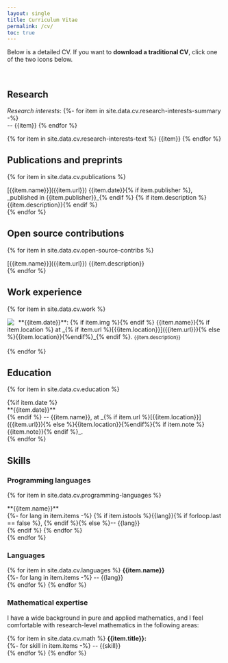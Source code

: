```yaml
---
layout: single
title: Curriculum Vitae
permalink: /cv/
toc: true
---
```



<style> 
.listWithDescription p{
  margin: 0.25em
}
</style> 

Below is a detailed CV. If you want to **download a traditional CV**, click one of the two icons below.

<span style="display:inline-block; width: 50px;"></span>
<a href="https://github.com/RikVoorhaar/RikVoorhaar.github.io/raw/master/_data/resume.pdf" target="_blank"> <i class="fa fa-file-pdf fa-3x"></i></a>
<span style="display:inline-block; width: 20px;"></span>
<a href="https://github.com/RikVoorhaar/RikVoorhaar.github.io/raw/master/_data/resume.docx"> <i class="fa fa-file-word fa-3x"></i> </a>

## Research

_Research interests_:
{%- for item in site.data.cv.research-interests-summary -%}
<br>-- {{item}}
{% endfor %}

{% for item in site.data.cv.research-interests-text %}
{{item}}
{% endfor %}
<!-- {{site.data.cv.research-interests}} -->

## Publications and preprints
{% for item in site.data.cv.publications %}

<div class="listWithDescription" markdown="1">
[{{item.name}}]({{item.url}}) {{item.date}}{% if item.publisher %}, _published in {{item.publisher}}_{% endif %}
{% if item.description %}<description>{{item.description}}</description>{% endif %}
<br>
</div>
{% endfor %}

## Open source contributions

{% for item in site.data.cv.open-source-contribs %}
<div class="listWithDescription" markdown="1">
[{{item.name}}]({{item.url}})
<description>{{item.description}}</description>
<br>
</div>
{% endfor %}

## Work experience

{% for item in site.data.cv.work %}
<div class="listWithDescription" markdown="1">
**{{item.date}}**:  
{% if item.img %}<div style="padding-right:10px; float: left"><img src="{{item.img}}"></div>{% endif %}
 {{item.name}}{% if item.location %} at _{% if item.url %}[{{item.location}}]({{item.url}}){% else %}{{item.location}}{%endif%}_{% endif %}.  
<small>{{item.description}}</small>
</div>
<br>
{% endfor %}


## Education

{% for item in site.data.cv.education %}
<div class="listWithDescription" markdown="1">
{%if item.date %}<br>**{{item.date}}**<br>{% endif %}
-- {{item.name}}, at _{% if item.url %}[{{item.location}}]({{item.url}}){% else %}{{item.location}}{%endif%}{% if item.note %} {{item.note}}{% endif %}_.
</div>
{% endfor %}

## Skills

### Programming languages

{% for item in site.data.cv.programming-languages %}
<div class="listWithDescription" markdown="1">
**{{item.name}}**<br>
{%- for lang in item.items -%}
{% if item.istools %}{{lang}}{% if forloop.last == false %}, {% endif %}{% else %}-- {{lang}}<br>{% endif %}
{% endfor %}<br>
</div>
{% endfor %}

### Languages

{% for item in site.data.cv.languages %}
**{{item.name}}**<br>
{%- for lang in item.items -%}
-- {{lang}}  
{% endfor %}
{% endfor %}


### Mathematical expertise

I have a wide background in pure and applied mathematics, and I feel comfortable with research-level
mathematics in the following areas:

{% for item in site.data.cv.math %}
**{{item.title}}:**<br>
{%- for skill in item.items -%}
-- {{skill}}  
{% endfor %}
{% endfor %}
